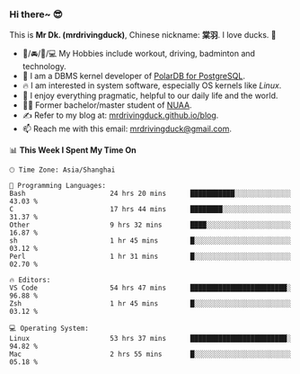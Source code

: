 ### Hi there~ 😎

This is **Mr Dk. (mrdrivingduck)**, Chinese nickname: **棠羽**. I love ducks. 🦆

- 💪/🚘/🏸/💻 My Hobbies include workout, driving, badminton and technology.
- 🍊 I am a DBMS kernel developer of [PolarDB for PostgreSQL](https://github.com/ApsaraDB/PolarDB-for-PostgreSQL).
- 🔥 I am interested in system software, especially OS kernels like *Linux*.
- 🔧 I enjoy everything pragmatic, helpful to our daily life and the world.
- 👨‍🎓 Former bachelor/master student of [NUAA](https://en.wikipedia.org/wiki/Nanjing_University_of_Aeronautics_and_Astronautics).
- ✍ Refer to my blog at: [mrdrivingduck.github.io/blog](https://mrdrivingduck.github.io/blog/).
- 📫 Reach me with this email: [mrdrivingduck@gmail.com](mailto:mrdrivingduck@gmail.com).

<!--START_SECTION:waka-->
📊 **This Week I Spent My Time On** 

```text
🕑︎ Time Zone: Asia/Shanghai

💬 Programming Languages: 
Bash                     24 hrs 20 mins      ███████████░░░░░░░░░░░░░░   43.03 % 
C                        17 hrs 44 mins      ████████░░░░░░░░░░░░░░░░░   31.37 % 
Other                    9 hrs 32 mins       ████░░░░░░░░░░░░░░░░░░░░░   16.87 % 
sh                       1 hr 45 mins        █░░░░░░░░░░░░░░░░░░░░░░░░   03.12 % 
Perl                     1 hr 31 mins        █░░░░░░░░░░░░░░░░░░░░░░░░   02.70 % 

🔥 Editors: 
VS Code                  54 hrs 47 mins      ████████████████████████░   96.88 % 
Zsh                      1 hr 45 mins        █░░░░░░░░░░░░░░░░░░░░░░░░   03.12 % 

💻 Operating System: 
Linux                    53 hrs 37 mins      ████████████████████████░   94.82 % 
Mac                      2 hrs 55 mins       █░░░░░░░░░░░░░░░░░░░░░░░░   05.18 % 
```


<!--END_SECTION:waka-->

<!-- ![Mr Dk.'s GitHub Stats](https://github-readme-stats.vercel.app/api?username=mrdrivingduck&count_private&show_icons=true&theme=buefy) -->

<!-- ![Most Used Languages](https://github-readme-stats.vercel.app/api/top-langs/?username=mrdrivingduck&exclude_repo=mips32-CPU,snort-tcp-socket&theme=buefy&layout=compact&langs_count=10) -->


<!--
**mrdrivingduck/mrdrivingduck** is a ✨ _special_ ✨ repository because its `README.md` (this file) appears on your GitHub profile.

Here are some ideas to get you started:

- 🔭 I’m currently working on ...
- 🌱 I’m currently learning ...
- 👯 I’m looking to collaborate on ...
- 🤔 I’m looking for help with ...
- 💬 Ask me about ...
- 📫 How to reach me: ...
- 😄 Pronouns: ...
- ⚡ Fun fact: ...
-->
